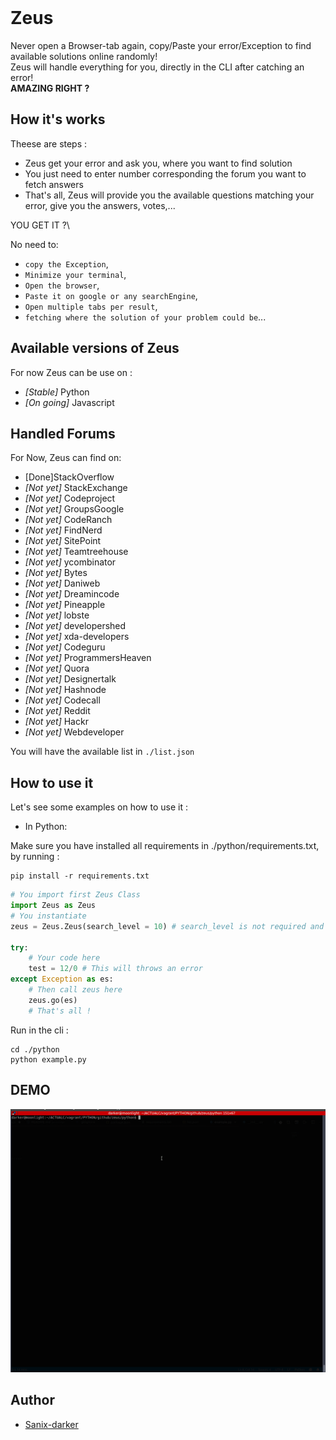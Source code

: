 
<img scr="logo.png" />

# Zeus

Never open a Browser-tab again, copy/Paste your error/Exception to find available solutions online randomly!\
Zeus will handle everything for you, directly in the CLI after catching an error!\
**AMAZING RIGHT ?**

## How it's works

Theese are steps :

- Zeus get your error and ask you, where you want to find solution
- You just need to enter number corresponding the forum you want to fetch answers
- That's all, Zeus will provide you the available questions matching your error, give you the answers, votes,...

YOU GET IT ?\

No need to:

- `copy the Exception`, 
- `Minimize your terminal`, 
- `Open the browser`, 
- `Paste it on google or any searchEngine`, 
- `Open multiple tabs per result`, 
- `fetching where the solution of your problem could be`...

## Available versions of Zeus

For now Zeus can be use on :

- *[Stable]* Python
- *[On going]* Javascript

## Handled Forums

For Now, Zeus can find on:

- [Done]StackOverflow
- *[Not yet]* StackExchange
- *[Not yet]* Codeproject
- *[Not yet]* GroupsGoogle
- *[Not yet]* CodeRanch
- *[Not yet]* FindNerd
- *[Not yet]* SitePoint
- *[Not yet]* Teamtreehouse
- *[Not yet]* ycombinator
- *[Not yet]* Bytes
- *[Not yet]* Daniweb
- *[Not yet]* Dreamincode
- *[Not yet]* Pineapple
- *[Not yet]* lobste
- *[Not yet]* developershed
- *[Not yet]* xda-developers
- *[Not yet]* Codeguru
- *[Not yet]* ProgrammersHeaven
- *[Not yet]* Quora
- *[Not yet]* Designertalk
- *[Not yet]* Hashnode
- *[Not yet]* Codecall
- *[Not yet]* Reddit
- *[Not yet]* Hackr
- *[Not yet]* Webdeveloper

You will have the available list in `./list.json`

## How to use it

Let's see some examples on how to use it :

- In Python:

Make sure you have installed all requirements in ./python/requirements.txt, by running :
```shell
pip install -r requirements.txt
```

```python
# You import first Zeus Class
import Zeus as Zeus
# You instantiate
zeus = Zeus.Zeus(search_level = 10) # search_level is not required and as default it's 0

try:
    # Your code here
    test = 12/0 # This will throws an error
except Exception as es:
    # Then call zeus here
    zeus.go(es)
    # That's all !
```

Run in the cli :
```shell
cd ./python
python example.py
```

## DEMO

<img src="./demo.gif" />

## Author

- [Sanix-darker](https://github.com/sanix-darker)